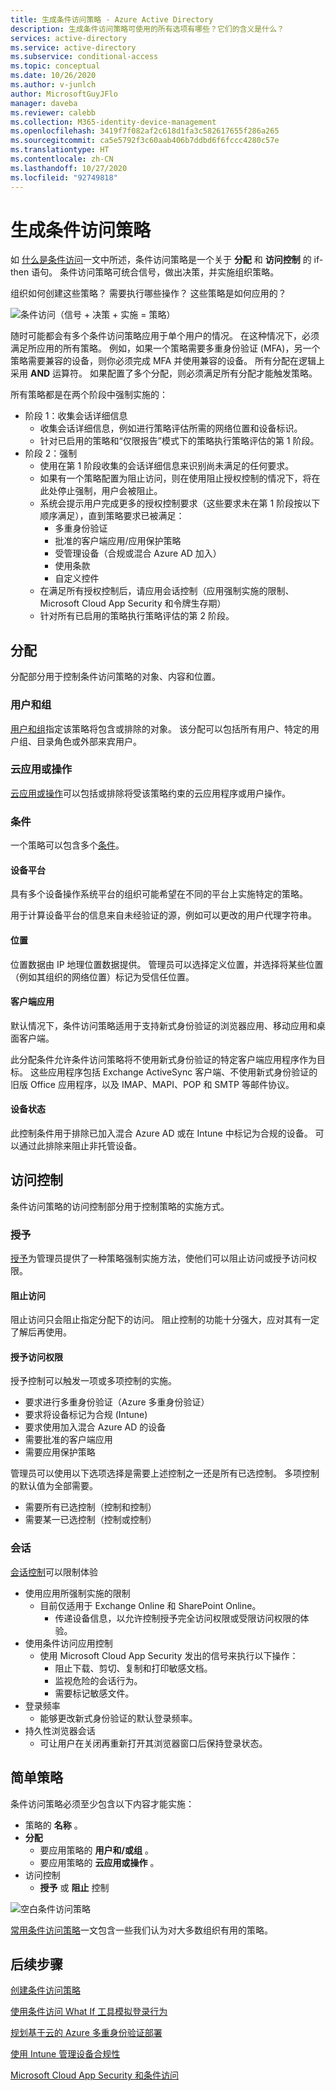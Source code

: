 ```yaml
---
title: 生成条件访问策略 - Azure Active Directory
description: 生成条件访问策略可使用的所有选项有哪些？它们的含义是什么？
services: active-directory
ms.service: active-directory
ms.subservice: conditional-access
ms.topic: conceptual
ms.date: 10/26/2020
ms.author: v-junlch
author: MicrosoftGuyJFlo
manager: daveba
ms.reviewer: calebb
ms.collection: M365-identity-device-management
ms.openlocfilehash: 3419f7f082af2c618d1fa3c582617655f286a265
ms.sourcegitcommit: ca5e5792f3c60aab406b7ddbd6f6fccc4280c57e
ms.translationtype: HT
ms.contentlocale: zh-CN
ms.lasthandoff: 10/27/2020
ms.locfileid: "92749818"
---
```

# <a name="building-a-conditional-access-policy"></a>生成条件访问策略

如 [什么是条件访问](overview.md)一文中所述，条件访问策略是一个关于 **分配** 和 **访问控制** 的 if-then 语句。 条件访问策略可统合信号，做出决策，并实施组织策略。

组织如何创建这些策略？ 需要执行哪些操作？ 这些策略是如何应用的？

![条件访问（信号 + 决策 + 实施 = 策略）](./media/concept-conditional-access-policies/conditional-access-signal-decision-enforcement.png)

随时可能都会有多个条件访问策略应用于单个用户的情况。 在这种情况下，必须满足所应用的所有策略。 例如，如果一个策略需要多重身份验证 (MFA)，另一个策略需要兼容的设备，则你必须完成 MFA 并使用兼容的设备。 所有分配在逻辑上采用 **AND** 运算符。 如果配置了多个分配，则必须满足所有分配才能触发策略。

所有策略都是在两个阶段中强制实施的：

- 阶段 1：收集会话详细信息 
   - 收集会话详细信息，例如进行策略评估所需的网络位置和设备标识。 
   - 针对已启用的策略和“仅限报告”模式下的策略执行策略评估的第 1 阶段。
- 阶段 2：强制 
   - 使用在第 1 阶段收集的会话详细信息来识别尚未满足的任何要求。 
   - 如果有一个策略配置为阻止访问，则在使用阻止授权控制的情况下，将在此处停止强制，用户会被阻止。 
   - 系统会提示用户完成更多的授权控制要求（这些要求未在第 1 阶段按以下顺序满足），直到策略要求已被满足：  
      - 多重身份验证 
      - 批准的客户端应用/应用保护策略 
      - 受管理设备（合规或混合 Azure AD 加入） 
      - 使用条款 
      - 自定义控件  
   - 在满足所有授权控制后，请应用会话控制（应用强制实施的限制、Microsoft Cloud App Security 和令牌生存期） 
   - 针对所有已启用的策略执行策略评估的第 2 阶段。 

## <a name="assignments"></a>分配

分配部分用于控制条件访问策略的对象、内容和位置。

### <a name="users-and-groups"></a>用户和组

[用户和组](concept-conditional-access-users-groups.md)指定该策略将包含或排除的对象。 该分配可以包括所有用户、特定的用户组、目录角色或外部来宾用户。 

### <a name="cloud-apps-or-actions"></a>云应用或操作

[云应用或操作](concept-conditional-access-cloud-apps.md)可以包括或排除将受该策略约束的云应用程序或用户操作。

### <a name="conditions"></a>条件

一个策略可以包含多个[条件](concept-conditional-access-conditions.md)。


#### <a name="device-platforms"></a>设备平台

具有多个设备操作系统平台的组织可能希望在不同的平台上实施特定的策略。 

用于计算设备平台的信息来自未经验证的源，例如可以更改的用户代理字符串。

#### <a name="locations"></a>位置

位置数据由 IP 地理位置数据提供。 管理员可以选择定义位置，并选择将某些位置（例如其组织的网络位置）标记为受信任位置。

#### <a name="client-apps"></a>客户端应用

默认情况下，条件访问策略适用于支持新式身份验证的浏览器应用、移动应用和桌面客户端。 

此分配条件允许条件访问策略将不使用新式身份验证的特定客户端应用程序作为目标。 这些应用程序包括 Exchange ActiveSync 客户端、不使用新式身份验证的旧版 Office 应用程序，以及 IMAP、MAPI、POP 和 SMTP 等邮件协议。

#### <a name="device-state"></a>设备状态

此控制条件用于排除已加入混合 Azure AD 或在 Intune 中标记为合规的设备。 可以通过此排除来阻止非托管设备。 

## <a name="access-controls"></a>访问控制

条件访问策略的访问控制部分用于控制策略的实施方式。

### <a name="grant"></a>授予

[授予](concept-conditional-access-grant.md)为管理员提供了一种策略强制实施方法，使他们可以阻止访问或授予访问权限。

#### <a name="block-access"></a>阻止访问

阻止访问只会阻止指定分配下的访问。 阻止控制的功能十分强大，应对其有一定了解后再使用。

#### <a name="grant-access"></a>授予访问权限

授予控制可以触发一项或多项控制的实施。 

- 要求进行多重身份验证（Azure 多重身份验证）
- 要求将设备标记为合规 (Intune)
- 要求使用加入混合 Azure AD 的设备
- 需要批准的客户端应用
- 需要应用保护策略

管理员可以使用以下选项选择是需要上述控制之一还是所有已选控制。 多项控制的默认值为全部需要。

- 需要所有已选控制（控制和控制）
- 需要某一已选控制（控制或控制）

### <a name="session"></a>会话

[会话控制](concept-conditional-access-session.md)可以限制体验 

- 使用应用所强制实施的限制
   - 目前仅适用于 Exchange Online 和 SharePoint Online。
      - 传递设备信息，以允许控制授予完全访问权限或受限访问权限的体验。
- 使用条件访问应用控制
   - 使用 Microsoft Cloud App Security 发出的信号来执行以下操作： 
      - 阻止下载、剪切、复制和打印敏感文档。
      - 监视危险的会话行为。
      - 需要标记敏感文件。
- 登录频率
   - 能够更改新式身份验证的默认登录频率。
- 持久性浏览器会话
   - 可让用户在关闭再重新打开其浏览器窗口后保持登录状态。

## <a name="simple-policies"></a>简单策略

条件访问策略必须至少包含以下内容才能实施：

- 策略的 **名称** 。
- **分配**
   - 要应用策略的 **用户和/或组** 。
   - 要应用策略的 **云应用或操作** 。
- 访问控制 
   - **授予** 或 **阻止** 控制

![空白条件访问策略](./media/concept-conditional-access-policies/conditional-access-blank-policy.png)

[常用条件访问策略](concept-conditional-access-policy-common.md)一文包含一些我们认为对大多数组织有用的策略。

## <a name="next-steps"></a>后续步骤

[创建条件访问策略](/active-directory/authentication/tutorial-enable-azure-mfa?toc=/active-directory/conditional-access/toc.json&bc=/active-directory/conditional-access/breadcrumb/toc.json#create-a-conditional-access-policy)

[使用条件访问 What If 工具模拟登录行为](troubleshoot-conditional-access-what-if.md)

[规划基于云的 Azure 多重身份验证部署](../authentication/howto-mfa-getstarted.md)

[使用 Intune 管理设备合规性](https://docs.microsoft.com/intune/device-compliance-get-started)

[Microsoft Cloud App Security 和条件访问](https://docs.microsoft.com/cloud-app-security/proxy-intro-aad)

